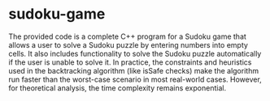 # sudoku-game
The provided code is a complete C++ program for a Sudoku game that allows a user to solve a Sudoku puzzle by entering numbers into empty cells. It also includes functionality to solve the Sudoku puzzle automatically if the user is unable to solve it.
In practice, the constraints and heuristics used in the backtracking algorithm (like isSafe checks) make the algorithm run faster than the worst-case scenario in most real-world cases. However, for theoretical analysis, the time complexity remains exponential.
